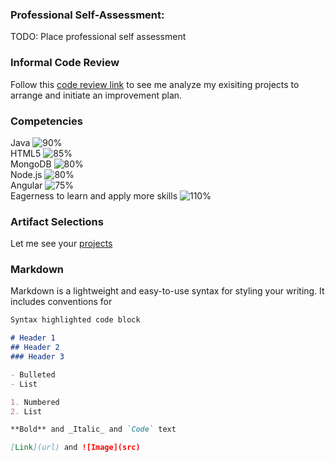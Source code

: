 ### Professional Self-Assessment:

TODO: Place professional self assessment

### Informal Code Review

Follow this [code review link](https://drive.google.com/file/d/1cc_g1UeDz6uWrgaCRTW6o_uYW2qJjXfD/view?usp=sharing) to see me analyze my exisiting projects to arrange and initiate an improvement plan.

### Competencies

Java 
![90%](https://progress-bar.dev/90) <br />
HTML5 
![85%](https://progress-bar.dev/90) <br />
MongoDB 
![80%](https://progress-bar.dev/85) <br />
Node.js 
![80%](https://progress-bar.dev/90) <br />
Angular 
![75%](https://progress-bar.dev/85) <br />
Eagerness to learn and apply more skills 
![110%](https://progress-bar.dev/110) <br />

### Artifact Selections


Let me see your [projects](https://fambam-ec.github.io/projects.html)

### Markdown

Markdown is a lightweight and easy-to-use syntax for styling your writing. It includes conventions for

```markdown
Syntax highlighted code block

# Header 1
## Header 2
### Header 3

- Bulleted
- List

1. Numbered
2. List

**Bold** and _Italic_ and `Code` text

[Link](url) and ![Image](src)
```


